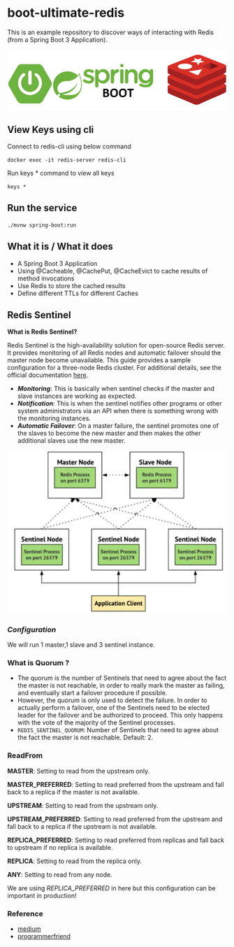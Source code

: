 # boot-ultimate-redis
This is an example repository to discover ways of interacting with Redis (from a Spring Boot 3 Application).

![Spring Boot Redis](https://github.com/programmerfriend/programmerfriend.github.io/blob/master/img/content/robust-boot_title.png?raw=true "Spring Boot Redis")

## View Keys using cli

Connect to redis-cli using below command
```shell
docker exec -it redis-server redis-cli
```

Run keys * command to view all keys
```shell
keys *
```

## Run the service
```shell
./mvnw spring-boot:run
```

## What it is / What it does
* A Spring Boot 3 Application
* Using @Cacheable, @CachePut, @CacheEvict to cache results of method invocations
* Use Redis to store the cached results
* Define different TTLs for different Caches

## Redis Sentinel

**What is Redis Sentinel?**

Redis Sentinel is the high-availability solution for open-source Redis server. It provides monitoring of all Redis nodes and automatic failover should the master node become unavailable. This guide provides a sample configuration for a three-node Redis cluster. For additional details, see the official documentation [here](https://redis.io/docs/latest/operate/oss_and_stack/management/sentinel/).

* **_Monitoring_**: This is basically when sentinel checks if the master and slave instances are working as expected.
* **_Notification_**: This is when the sentinel notifies other programs or other system administrators via an API when there is something wrong with the monitoring instances.
* **_Automatic Failover_**: On a master failure, the sentinel promotes one of the slaves to become the new master and then makes the other additional slaves use the new master.

![](sentinel-architecture.png "Sentinel Architecture")

### **_Configuration_**

We will run 1 master,1 slave and 3 sentinel instance.

### **What is Quorum ?**

* The quorum is the number of Sentinels that need to agree about the fact the master is not reachable, in order to really mark the master as failing, and eventually start a failover procedure if possible.
* However, the quorum is only used to detect the failure. In order to actually perform a failover, one of the Sentinels need to be elected leader for the failover and be authorized to proceed. This only happens with the vote of the majority of the Sentinel processes.
* `REDIS_SENTINEL_QUORUM`: Number of Sentinels that need to agree about the fact the master is not reachable. Default: 2.

### ReadFrom

**MASTER**: Setting to read from the upstream only.

**MASTER_PREFERRED**: Setting to read preferred from the upstream and fall back to a replica if the master is not available.

**UPSTREAM**: Setting to read from the upstream only.

**UPSTREAM_PREFERRED**: Setting to read preferred from the upstream and fall back to a replica if the upstream is not available.

**REPLICA_PREFERRED**: Setting to read preferred from replicas and fall back to upstream if no replica is available.

**REPLICA**: Setting to read from the replica only.

**ANY**: Setting to read from any node.

We are using _REPLICA_PREFERRED_ in here but this configuration can be important in production!

### Reference
 - [medium](https://medium.com/@htyesilyurt/spring-boot-3-redis-sentinel-lettuce-client-and-docker-compose-for-high-availability-1f1e3c372a5a)
 - [programmerfriend](https://programmerfriend.com/ultimate-guide-to-redis-cache-with-spring-boot-2-and-spring-data-redis/)